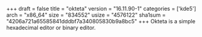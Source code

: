 +++
draft = false
title = "okteta"
version = "16.11.90-1"
categories = ['kde5']
arch = "x86_64"
size = "834552"
usize = "4576122"
sha1sum = "4206a721a65585841dddbf7a340805830b9a8bc5"
+++
Okteta is a simple hexadecimal editor or binary editor.